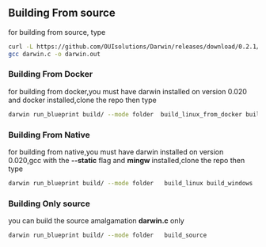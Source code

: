 
## Building From source
for building from source,  type
```bash
curl -L https://github.com/OUIsolutions/Darwin/releases/download/0.2.1/darwin.c -o darwin.c &&
gcc darwin.c -o darwin.out
```
### Building From Docker
for building from docker,you must have darwin installed on version 0.020 and docker installed,clone the repo  then type
```bash
darwin run_blueprint build/ --mode folder  build_linux_from_docker build_windows_from_docker
```

### Building From Native
for building from native,you must have darwin installed on version 0.020,gcc with the **--static** flag and **mingw** installed,clone the repo  then type

```bash
darwin run_blueprint build/ --mode folder   build_linux build_windows
```
### Building Only source
you can build the source amalgamation **darwin.c** only
```bash
darwin run_blueprint build/ --mode folder   build_source
```
